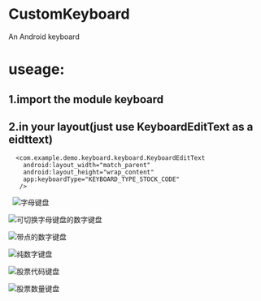 # CustomKeyboard
An Android keyboard
# useage: 
  ## 1.import the module keyboard
  ## 2.in your layout(just use KeyboardEditText as a eidttext)
      <com.example.demo.keyboard.keyboard.KeyboardEditText
        android:layout_width="match_parent"
        android:layout_height="wrap_content"
        app:keyboardType="KEYBOARD_TYPE_STOCK_CODE"
       />
   ![字母键盘](https://github.com/shada2008/CustomKeyboard/blob/master/app/src/main/res/raw/%E5%AD%97%E6%AF%8D%E9%94%AE%E7%9B%98.png)  
   
   ![可切换字母键盘的数字键盘](https://github.com/shada2008/CustomKeyboard/blob/master/app/src/main/res/raw/%E5%8F%AF%E5%88%87%E6%8D%A2%E5%AD%97%E6%AF%8D%E9%94%AE%E7%9B%98%E7%9A%84%E6%95%B0%E5%AD%97%E9%94%AE%E7%9B%98.png)  
   
   ![带点的数字键盘](https://github.com/shada2008/CustomKeyboard/blob/master/app/src/main/res/raw/%E5%B8%A6%E7%82%B9%E7%9A%84%E6%95%B0%E5%AD%97%E9%94%AE%E7%9B%98.png)  
    
   ![纯数字键盘](https://github.com/shada2008/CustomKeyboard/blob/master/app/src/main/res/raw/%E7%BA%AF%E6%95%B0%E5%AD%97%E9%94%AE%E7%9B%98.png)  
    
   ![股票代码键盘](https://github.com/shada2008/CustomKeyboard/blob/master/app/src/main/res/raw/%E8%82%A1%E7%A5%A8%E4%BB%A3%E7%A0%81%E9%94%AE%E7%9B%98.png)  
     
   ![股票数量键盘](https://github.com/shada2008/CustomKeyboard/blob/master/app/src/main/res/raw/%E8%82%A1%E7%A5%A8%E6%95%B0%E9%87%8F%E9%94%AE%E7%9B%98.png)
